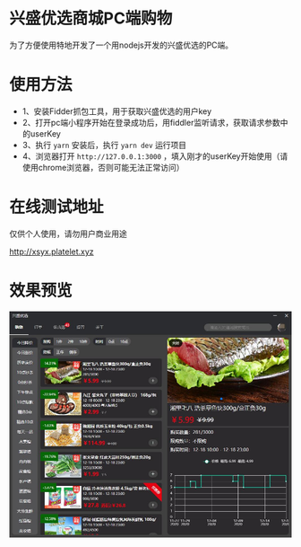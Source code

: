 # 兴盛优选商城PC端购物
 为了方便使用特地开发了一个用nodejs开发的兴盛优选的PC端。
# 使用方法
  + 1、安装Fidder抓包工具，用于获取兴盛优选的用户key
  + 2、打开pc端小程序开始在登录成功后，用fiddler监听请求，获取请求参数中的userKey
  + 3、执行 `yarn` 安装后，执行 `yarn dev` 运行项目
  + 4、浏览器打开 `http://127.0.0.1:3000` ，填入刚才的userKey开始使用（请使用chrome浏览器，否则可能无法正常访问）
# 在线测试地址
  仅供个人使用，请勿用户商业用途

  http://xsyx.platelet.xyz
# 效果预览
  ![预览](https://github.com/ShaoGongBra/xsyx-shop/blob/master/preview.jpg)
